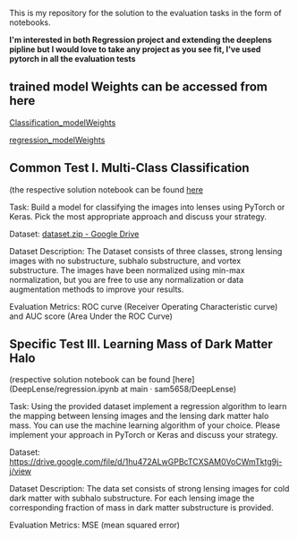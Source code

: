 This is my repository for the solution to the evaluation tasks in the form of notebooks.

**I'm interested in both Regression project and extending the deeplens pipline but I would love to take any project as you see fit, I've used pytorch in all the evaluation tests**


## trained model Weights can be accessed from here

[Classification_modelWeights](https://drive.google.com/file/d/1QPdJI2yWdM47B_j4vULs4ObhGXIRjFZU/view?usp=sharing)

[regression_modelWeights](https://drive.google.com/file/d/1fvR47IPpZGlhsT0P59nuj3WDcrEMZh-u/view?usp=sharing)


## Common Test I. Multi-Class Classification 

(the respective solution notebook can be found [here](https://github.com/sam5658/DeepLense/blob/main/Classification.ipynb)

Task: Build a model for classifying the images into lenses using PyTorch or Keras. Pick the most appropriate approach and discuss your strategy.

Dataset: [dataset.zip - Google Drive](https://drive.google.com/file/d/1B_UZtU4W65ZViTJsLeFfvK-xXCYUhw2A/view)

Dataset Description: The Dataset consists of three classes, strong lensing images with no substructure, subhalo substructure, and vortex substructure. The images have been normalized using min-max normalization, but you are free to use any normalization or data augmentation methods to improve your results.

Evaluation Metrics: ROC curve (Receiver Operating Characteristic curve) and AUC score (Area Under the ROC Curve) 


## Specific Test III. Learning Mass of Dark Matter Halo 

(respective solution notebook can be found [here](DeepLense/regression.ipynb at main · sam5658/DeepLense)

Task: Using the provided dataset implement a regression algorithm to learn the mapping between lensing images and the lensing dark matter halo mass. You can use the machine learning algorithm of your choice.  Please implement your approach in PyTorch or Keras and discuss your strategy.	

Dataset: https://drive.google.com/file/d/1hu472ALwGPBcTCXSAM0VoCWmTktg9j-j/view

Dataset Description: The data set consists of strong lensing images for cold dark matter with subhalo substructure. For each lensing image the corresponding fraction of mass in dark matter substructure is provided.

Evaluation Metrics: MSE (mean squared error)
